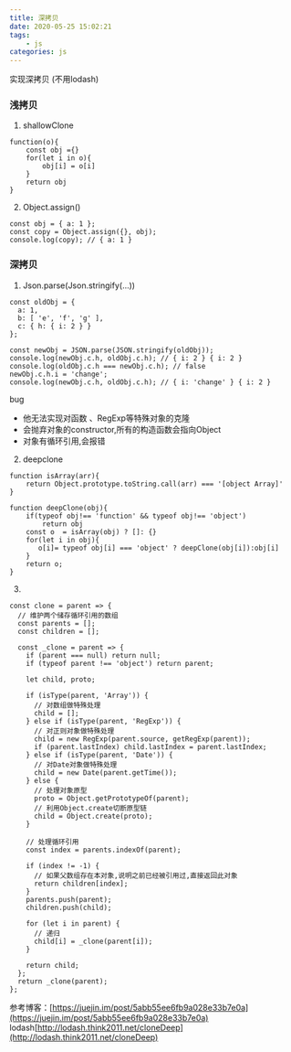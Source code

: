 ```yaml
---
title: 深拷贝
date: 2020-05-25 15:02:21
tags:
    - js
categories: js
---
```

实现深拷贝 (不用lodash)
<!-- more -->
### 浅拷贝
1. shallowClone
```
function(o){
    const obj ={}
    for(let i in o){
        obj[i] = o[i]
    }
    return obj
}
```
2. Object.assign()
```
const obj = { a: 1 };
const copy = Object.assign({}, obj);
console.log(copy); // { a: 1 }
```
### 深拷贝
1. Json.parse(Json.stringify(...))
```
const oldObj = {
  a: 1,
  b: [ 'e', 'f', 'g' ],
  c: { h: { i: 2 } }
};

const newObj = JSON.parse(JSON.stringify(oldObj));
console.log(newObj.c.h, oldObj.c.h); // { i: 2 } { i: 2 }
console.log(oldObj.c.h === newObj.c.h); // false
newObj.c.h.i = 'change';
console.log(newObj.c.h, oldObj.c.h); // { i: 'change' } { i: 2 }
```
bug 
 - 他无法实现对函数 、RegExp等特殊对象的克隆
 - 会抛弃对象的constructor,所有的构造函数会指向Object
 - 对象有循环引用,会报错
2. deepclone
```
function isArray(arr){
    return Object.prototype.toString.call(arr) === '[object Array]'
}

function deepClone(obj){
    if(typeof obj!== 'function' && typeof obj!== 'object')
        return obj
    const o  = isArray(obj) ? []: {}
    for(let i in obj){
       o[i]= typeof obj[i] === 'object' ? deepClone(obj[i]):obj[i]
    }
    return o;
}
```
3. 
```
const clone = parent => {
  // 维护两个储存循环引用的数组
  const parents = [];
  const children = [];

  const _clone = parent => {
    if (parent === null) return null;
    if (typeof parent !== 'object') return parent;

    let child, proto;

    if (isType(parent, 'Array')) {
      // 对数组做特殊处理
      child = [];
    } else if (isType(parent, 'RegExp')) {
      // 对正则对象做特殊处理
      child = new RegExp(parent.source, getRegExp(parent));
      if (parent.lastIndex) child.lastIndex = parent.lastIndex;
    } else if (isType(parent, 'Date')) {
      // 对Date对象做特殊处理
      child = new Date(parent.getTime());
    } else {
      // 处理对象原型
      proto = Object.getPrototypeOf(parent);
      // 利用Object.create切断原型链
      child = Object.create(proto);
    }

    // 处理循环引用
    const index = parents.indexOf(parent);

    if (index != -1) {
      // 如果父数组存在本对象,说明之前已经被引用过,直接返回此对象
      return children[index];
    }
    parents.push(parent);
    children.push(child);

    for (let i in parent) {
      // 递归
      child[i] = _clone(parent[i]);
    }

    return child;
  };
  return _clone(parent);
};
```
参考博客：[https://juejin.im/post/5abb55ee6fb9a028e33b7e0a](https://juejin.im/post/5abb55ee6fb9a028e33b7e0a)
lodash[http://lodash.think2011.net/cloneDeep](http://lodash.think2011.net/cloneDeep)

